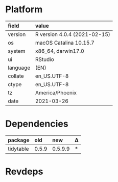 # Platform

|field    |value                        |
|:--------|:----------------------------|
|version  |R version 4.0.4 (2021-02-15) |
|os       |macOS Catalina 10.15.7       |
|system   |x86_64, darwin17.0           |
|ui       |RStudio                      |
|language |(EN)                         |
|collate  |en_US.UTF-8                  |
|ctype    |en_US.UTF-8                  |
|tz       |America/Phoenix              |
|date     |2021-03-26                   |

# Dependencies

|package   |old   |new     |Δ  |
|:---------|:-----|:-------|:--|
|tidytable |0.5.9 |0.5.9.9 |*  |

# Revdeps

